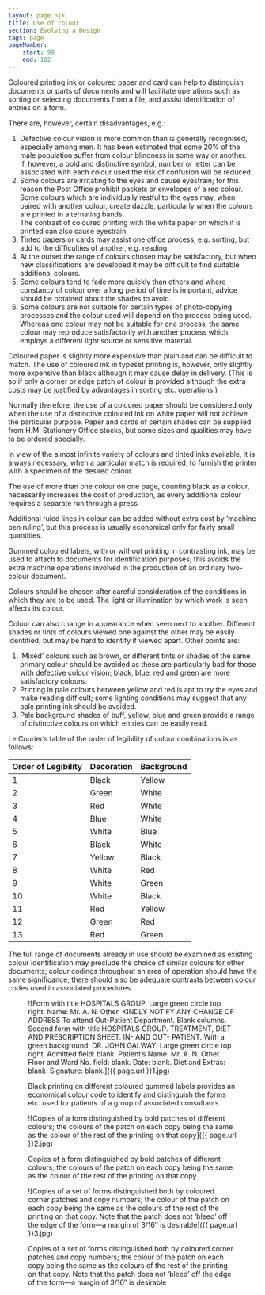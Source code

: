 ```yaml
---
layout: page.njk
title: Use of colour
section: Evolving a Design
tags: page
pageNumber:
    start: 99
    end: 102
---
```


Coloured printing ink or coloured paper and card can help to distinguish documents or parts of documents and will facilitate operations such as sorting or selecting documents from a file, and assist identification of entries on a form.

There are, however, certain disadvantages, e.g.:

1. Defective colour vision is more common than is generally recognised, especially
among men. It has been estimated that some 20% of the male population suffer from
colour blindness in some way or another.
<br/>If, however, a bold and distinctive symbol, number or letter can be associated with
each colour used the risk of confusion will be reduced.
2. Some colours are irritating to the eyes and cause eyestrain; for this reason the Post Office prohibit packets or envelopes of a red colour.
<br/>Some colours which are individually restful to the eyes may, when paired with another colour, create dazzle, particularly when the colours are printed in alternating bands.
<br/>The contrast of coloured printing with the white paper on which it is printed can also cause eyestrain.
3. Tinted papers or cards may assist one office process, e.g. sorting, but add to the difficulties of another, e.g. reading.
4. At the outset the range of colours chosen may be satisfactory, but when new classifications are developed it may be difficult to find suitable additional colours.
5. Some colours tend to fade more quickly than others and where constancy of colour over a long period of time is important, advice should be obtained about the shades to avoid.
6. Some colours are not suitable for certain types of photo-copying processes and the colour used will depend on the process being used. Whereas one colour may not be suitable for one process, the same colour may reproduce satisfactorily with another process which employs a different light source or sensitive material.

Coloured paper is slightly more expensive than plain and can be difficult to match.
The use of coloured ink in typeset printing is, however, only slightly more expensive than black although it may cause delay in delivery. (This is so if only a corner or edge patch of colour is provided although the extra costs may be justified by advantages in sorting etc. operations.)

Normally therefore, the use of a coloured paper should be considered only when the use of a distinctive coloured ink on white paper will not achieve the particular purpose. Paper and cards of certain shades can be supplied from H.M. Stationery Office stocks, but some sizes and qualities may have to be ordered specially.

In view of the almost infinite variety of colours and tinted inks available, it is always necessary, when a particular match is required, to furnish the printer with a specimen of the desired colour.

The use of more than one colour on one page, counting black as a colour, necessarily increases the cost of production, as every additional colour requires a separate run through a press.

Additional ruled lines in colour can be added without extra cost by ‘machine pen ruling’, but this process is usually economical only for fairly small quantities.

Gummed coloured labels, with or without printing in contrasting ink, may be used to attach to documents for identification purposes; this avoids the extra machine operations involved in the production of an ordinary two-colour document.

Colours should be chosen after careful consideration of the conditions in which they are to be used. The light or illumination by which work is seen affects its colour.

Colour can also change in appearance when seen next to another. Different shades or tints of colours viewed one against the other may be easily identified, but may be hard to identify if viewed apart. Other points are:

1. ‘Mixed’ colours such as brown, or different tints or shades of the same primary colour should be avoided as these are particularly bad for those with defective colour vision; black, blue, red and green are more satisfactory colours.
2. Printing in pale colours between yellow and red is apt to try the eyes and make reading difficult; some lighting conditions may suggest that any pale printing ink should be avoided.
3. Pale background shades of buff, yellow, blue and green provide a range of distinctive colours on which entries can be easily read.

Le Courier’s table of the order of legibility of colour combinations is as follows:

| Order of Legibility | Decoration | Background |
| - | - | - |
| 1 | Black | Yellow |
| 2 | Green | White |
| 3 | Red | White |
| 4 | Blue | White |
| 5 | White | Blue |
| 6 | Black | White |
| 7 | Yellow | Black |
| 8 | White | Red |
| 9 | White | Green |
| 10 | White | Black |
| 11 | Red | Yellow |
| 12 | Green | Red |
| 13 | Red | Green |

The full range of documents already in use should be examined as existing colour identification may preclude the choice of similar colours for other documents; colour codings throughout an area of operation should have the same significance; there should also be adequate contrasts between colour codes used in associated procedures.

<figure>

![Form with title HOSPITALS GROUP.
Large green circle top right.
Name: Mr. A. N. Other.
KINDLY NOTIFY ANY CHANGE OF ADDRESS
To attend Out-Patient Department.
Blank columns.
Second form with title  HOSPITALS GROUP.
TREATMENT, DIET AND PRESCRIPTION SHEET.
IN- AND OUT- PATIENT.
With a green background: DR. JOHN GALWAY.
Large green circle top right.
Admitted field: blank.
Patient’s Name: Mr. A. N. Other.
Floor and Ward No. field: blank.
Date: blank.
Diet and Extras: blank.
Signature: blank.]({{ page.url }}1.jpg)

<figcaption>
Black printing on different coloured gummed labels provides an economical colour code to identify and distinguish the forms etc. used for patients of a group of associated consultants
</figcaption>
</figure>

<figure>

![Copies of a form distinguished by bold patches of different colours; the colours of the patch on each copy being the same as the colour of the rest of the printing on that copy]({{ page.url }}2.jpg)

<figcaption>
Copies of a form distinguished by bold patches of different colours; the colours of the patch on each copy being the same as the colour of the rest of the printing on that copy
</figcaption>
</figure>

<figure>

![Copies of a set of forms distinguished both by coloured corner patches and copy numbers; the colour of the patch on each copy being the same as the colours of the rest of the printing on that copy. Note that the patch does not ‘bleed’ off the edge of the form—a margin of 3/16&Prime; is desirable]({{ page.url }}3.jpg)

<figcaption>
Copies of a set of forms distinguished both by coloured corner patches and copy numbers; the colour of the patch on each copy being the same as the colours of the rest of the printing on that copy. Note that the patch does not ‘bleed’ off the edge of the form—a margin of 3/16&Prime; is desirable
</figcaption>
</figure>
